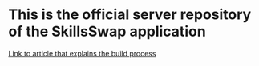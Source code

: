 # This is the official server repository of the SkillsSwap application

[Link to article that explains the build process](https://www.totaltypescript.com/build-a-node-app-with-typescript-and-esbuild)

